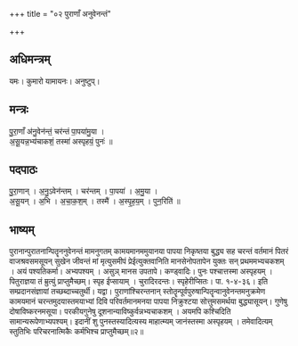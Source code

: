 +++
title = "०२ पुराणाँ अनुवेनन्तं"

+++
## अधिमन्त्रम्
यमः। कुमारो यामायनः। अनुष्टुप्।

## मन्त्रः
पु॒रा॒णाँ अ॑नु॒वेन॑न्तं॒ चर॑न्तं पा॒पया॑मु॒या ।  
अ॒सू॒यन्न॒भ्य॑चाकशं॒ तस्मा॑ अस्पृहयं॒ पुनः॑ ॥

## पदपाठः
पु॒रा॒णान् । अ॒नु॒ऽवेन॑न्तम् । चर॑न्तम् । पा॒पया॑ । अ॒मु॒या ।  
अ॒सू॒यन् । अ॒भि । अ॒चा॒क॒श॒म् । तस्मै॑ । अ॒स्पृ॒ह॒य॒म् । पुन॒रिति॑ ॥

## भाष्यम्
पुरानान्पुरातनान्पितॄननुवेनन्तं मामनुगतम् कामयमानममुयानया पापया निकृष्तया बुद्ध्य सह चरन्तं वर्तमानं पितरं वाजश्रवसमसूयन् सुखेन जीवन्तं मां मृत्युसमीपं प्रेईत्युक्तवानिति मानसेनोपतापेन युक्तः सन् प्रथममभ्यचकशम् । अयं पश्यतिकर्मा। अभ्यपश्यम् । असुञ् मानस उपतापे। कण्ड्वादिः। पुनः पश्चात्तस्मा अस्पृहयम् । पितुराज्ञया तं म्रुत्युं प्राप्तुमैच्छम्। स्पृह ईप्सायाम् । चुरादिरदन्तः। स्पृहेरीप्सितः। पा. १-४-३६। इति सम्प्रदानसंज्ञायां तच्छब्दाच्चतुर्थी। यद्वा। पुराणांश्चिरन्तनान् स्तोतॄन्पूर्वपुरुषान्पितॄन्वानुवेनन्तमनुक्रमेण कामयमानं चरन्तमुदयास्तमयाभ्यां दिवि परिवर्तमानमनया पापया निक्रुश्टया सोत्तुमसमर्थया बुद्ध्यासूयन्। गुणेषु दोषाविष्करनमसूया। परकीयगुनेषु दूशनान्याविष्कुर्वन्नभ्यचाकशम् । अयमपि कश्चिदिति सामान्यरूपेणाभ्यपश्यम्। इदानीं शु पुनस्तस्यादित्यस्य माहात्म्यम् जानंस्तस्मा अस्पृहयम् । तमेवादित्यम् स्तुतिभिः परिचरनात्मिकैः कर्मभिश्च प्राप्तुमैच्छम्॥२॥